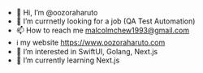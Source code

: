 - 👋 Hi, I’m @oozoraharuto
- 💞️ I’m currnetly looking for a job (QA Test Automation)
- 📫 How to reach me malcolmchew1993@gmail.com
- ℹ️ my website https://www.oozoraharuto.com
- 👀 I’m interested in SwiftUI, Golang, Next.js
- 🌱 I’m currently learning Next.js
